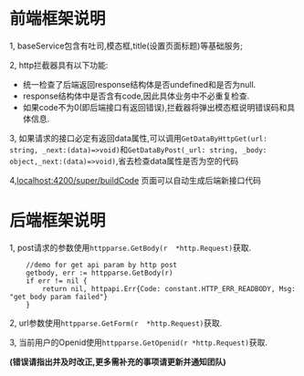 # 前端框架说明

1, baseService包含有吐司,模态框,title(设置页面标题)等基础服务;

2, http拦截器具有以下功能:
- 统一检查了后端返回response结构体是否undefined和是否为null.
- response结构体中是否含有code,因此具体业务中不必重复检查.
- 如果code不为0(即后端接口有返回错误),拦截器将弹出模态框说明错误码和具体信息.

3, 如果请求的接口必定有返回data属性,可以调用`GetDataByHttpGet(url: string, _next:(data)=>void)`和`GetDataByPost(_url: string, _body: object,_next:(data)=>void)`,省去检查data属性是否为空的代码

4,[localhost:4200/super/buildCode](localhost:4200/super/buildCode) 页面可以自动生成后端新接口代码

# 后端框架说明

1, post请求的参数使用`httpparse.GetBody(r  *http.Request)`获取.

```
	//demo for get api param by http post
	getbody, err := httpparse.GetBody(r)
	if err != nil {
		return nil, httpapi.Err{Code: constant.HTTP_ERR_READBODY, Msg: "get body param failed"}
	}
```

2, url参数使用`httpparse.GetForm(r  *http.Request)`获取.

3, 当前用户的Openid使用`httpparse.GetOpenid(r *http.Request)`获取.

**(错误请指出并及时改正,更多需补充的事项请更新并通知团队)**